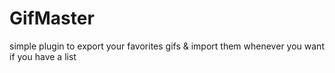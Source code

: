 # GifMaster
simple plugin to export your favorites gifs & import them whenever you want if you have a list
